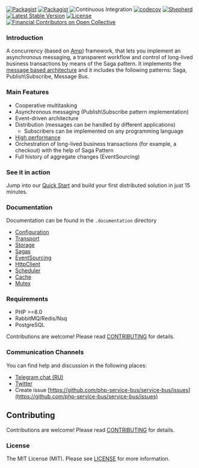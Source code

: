 [![Packagist](https://img.shields.io/packagist/v/php-service-bus/service-bus.svg)](https://packagist.org/packages/php-service-bus/service-bus)
[![Packagist](https://img.shields.io/packagist/dt/php-service-bus/service-bus.svg)](https://packagist.org/packages/php-service-bus/service-bus)
![Continuous Integration](https://github.com/php-service-bus/service-bus/workflows/Continuous%20Integration/badge.svg)
[![codecov](https://codecov.io/gh/php-service-bus/service-bus/branch/v5.1/graph/badge.svg?token=0bKwdiuo0S)](https://codecov.io/gh/php-service-bus/service-bus)
[![Shepherd](https://shepherd.dev/github/php-service-bus/service-bus/coverage.svg)](https://shepherd.dev/github/php-service-bus/service-bus)
[![Latest Stable Version](https://poser.pugx.org/php-service-bus/service-bus/v/stable)](https://packagist.org/packages/php-service-bus/service-bus)
[![License](https://poser.pugx.org/php-service-bus/service-bus/license)](https://packagist.org/packages/php-service-bus/service-bus)
[![Financial Contributors on Open Collective](https://opencollective.com/php-service-bus/all/badge.svg?label=financial+contributors)](https://opencollective.com/php-service-bus) 

### Introduction
A concurrency (based on [Amp](https://github.com/amphp)) framework, that lets you implement an asynchronous messaging, a transparent workflow and control of long-lived business transactions by means of the Saga pattern. It implements the [message based architecture](https://www.enterpriseintegrationpatterns.com/patterns/messaging/Messaging.html) and it includes the following patterns: Saga, Publish\Subscribe, Message Bus.

### Main Features
 - Сooperative multitasking
 - Asynchronous messaging (Publish\Subscribe pattern implementation)
 - Event-driven architecture
 - Distribution (messages can be handled by different applications)
   - Subscribers can be implemented on any programming language
 - [High performance](https://github.com/php-service-bus/performance-comparison)
 - Orchestration of long-lived business transactions (for example, a checkout) with the help of Saga Pattern
 - Full history of aggregate changes (EventSourcing)

### See it in action
Jump into our [Quick Start](.documentation/quick_start.md) and build your first distributed solution in just 15 minutes.

### Documentation

Documentation can be found in the `.documentation` directory

* [Configuration](.documentation/configuration.md)
* [Transport](.documentation/transport.md)
* [Storage](.documentation/database.md)
* [Sagas](.documentation/sagas.md)
* [EventSourcing](.documentation/event_sourcing.md)
* [HttpClient](.documentation/http_client.md)
* [Scheduler](.documentation/scheduler.md)
* [Cache](.documentation/cache.md)
* [Mutex](.documentation/mutex.md)

### Requirements
  - PHP >=8.0
  - RabbitMQ/Redis/Nsq
  - PostgreSQL

Contributions are welcome! Please read [CONTRIBUTING](.github/CONTRIBUTING.md) for details.

### Communication Channels
You can find help and discussion in the following places:
* [Telegram chat (RU)](https://t.me/php_service_bus)
* [Twitter](https://twitter.com/PhpBus)
* Create issue [https://github.com/php-service-bus/service-bus/issues](https://github.com/php-service-bus/service-bus/issues)

## Contributing
Contributions are welcome! Please read [CONTRIBUTING](.github/CONTRIBUTING.md) for details.

### License
The MIT License (MIT). Please see [LICENSE](./LICENSE.md) for more information.